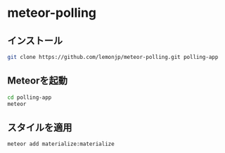 # meteor-polling

## インストール

```sh
git clone https://github.com/lemonjp/meteor-polling.git polling-app
```

## Meteorを起動

```sh
cd polling-app
meteor
```

## スタイルを適用

```sh
meteor add materialize:materialize
```

